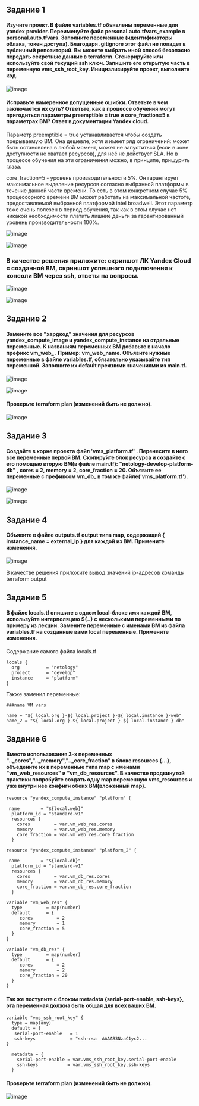 ## Задание 1
#### Изучите проект. В файле variables.tf объявлены переменные для yandex provider. Переименуйте файл personal.auto.tfvars_example в personal.auto.tfvars. Заполните переменные (идентификаторы облака, токен доступа). Благодаря .gitignore этот файл не попадет в публичный репозиторий. Вы можете выбрать иной способ безопасно передать секретные данные в terraform. Сгенерируйте или используйте свой текущий ssh ключ. Запишите его открытую часть в переменную vms_ssh_root_key. Инициализируйте проект, выполните код. 

![image](https://github.com/dikalov/devops-28/assets/126553776/738adcae-0229-4e65-ac06-a56f094dab71)

#### Исправьте намеренное допущенные ошибки. Ответьте в чем заключается их суть? Ответьте, как в процессе обучения могут пригодиться параметры preemptible = true и core_fraction=5 в параметрах ВМ? Ответ в документации Yandex cloud.

Параметр preemptible = true устанавливается чтобы создать прерываемую ВМ. Она дешевле, хотя и имеет ряд ограничений: может быть остановлена в любой момент, может не запуститься (если в зоне доступности не хватает ресурсов), для неё не действует SLA. Но в процессе обучения на эти ограничения можно, в принципе, прищурить глаза.

core_fraction=5 - уровень производительности 5%. Он гарантирует максимальное выделение ресурсов согласно выбранной платформы в течение данной части времени. То есть в этом конкретном случае 5% процессорного времени ВМ может работать на максимальной частоте, предоставляемой выбранной платформой intel broadwell. Этот параметр тоже очень полезен в период обучения, так как в этом случае нет никакой необходимости платить лишние деньги за гарантированный уровень производительности 100%.

![image](https://github.com/dikalov/devops-28/assets/126553776/92013b58-7464-44bf-9cb5-9199f79da044)

![image](https://github.com/dikalov/devops-28/assets/126553776/b6826210-b1ab-4927-ad30-a024619043dd)

### В качестве решения приложите: скриншот ЛК Yandex Cloud с созданной ВМ, скриншот успешного подключения к консоли ВМ через ssh, ответы на вопросы.

![image](https://github.com/dikalov/devops-28/assets/126553776/bb9b9c2e-5175-4ae4-acb9-152edbfa5d57)

![image](https://github.com/dikalov/devops-28/assets/126553776/c03b22a4-1d43-45c1-ab37-ecb3677ff04a)

## Задание 2
#### Замените все "хардкод" значения для ресурсов yandex_compute_image и yandex_compute_instance на отдельные переменные. К названиям переменных ВМ добавьте в начало префикс vm_web_ . Пример: vm_web_name. Объявите нужные переменные в файле variables.tf, обязательно указывайте тип переменной. Заполните их default прежними значениями из main.tf.

![image](https://github.com/dikalov/devops-28/assets/126553776/8b82daea-0856-4509-8e44-5e11ef88506c)

![image](https://github.com/dikalov/devops-28/assets/126553776/6f5e7fc3-995b-4274-b8ad-67f0ad77244a)

#### Проверьте terraform plan (изменений быть не должно).

![image](https://github.com/dikalov/devops-28/assets/126553776/ab64e65d-9f00-4b43-853e-9dd233861cd2)

## Задание 3
#### Создайте в корне проекта файл 'vms_platform.tf' . Перенесите в него все переменные первой ВМ. Скопируйте блок ресурса и создайте с его помощью вторую ВМ(в файле main.tf): "netology-develop-platform-db" , cores = 2, memory = 2, core_fraction = 20. Объявите ее переменные с префиксом vm_db_ в том же файле('vms_platform.tf').

![image](https://github.com/dikalov/devops-28/assets/126553776/e55f4202-d979-4835-9036-0ec2b90d300d)

![image](https://github.com/dikalov/devops-28/assets/126553776/423cbafc-790e-4fd8-bf91-6d8ed0419ab2)

## Задание 4
#### Объявите в файле outputs.tf output типа map, содержащий { instance_name = external_ip } для каждой из ВМ. Примените изменения.

![image](https://github.com/dikalov/devops-28/assets/126553776/36ab8fd4-c47e-4c63-9ec5-1a3f1a6906ac)

В качестве решения приложите вывод значений ip-адресов команды terraform output

## Задание 5
#### В файле locals.tf опишите в одном local-блоке имя каждой ВМ, используйте интерполяцию ${..} с несколькими переменными по примеру из лекции. Замените переменные с именами ВМ из файла variables.tf на созданные вами local переменные. Примените изменения.

Содержание самого файла locals.tf
```
locals {
  org          = "netology"
  project      = "develop"
  instance     = "platform"
}
```

Также заменил переменные:
```
###name VM vars

name = "${ local.org }-${ local.project }-${ local.instance }-web"
name_2 = "${ local.org }-${ local.project }-${ local.instance }-db"
```
## Задание 6
#### Вместо использования 3-х переменных ".._cores",".._memory",".._core_fraction" в блоке resources {...}, объедените их в переменные типа map с именами "vm_web_resources" и "vm_db_resources". В качестве продвинутой практики попробуйте создать одну map переменную vms_resources и уже внутри нее конфиги обеих ВМ(вложенный map).

```
resource "yandex_compute_instance" "platform" {

 name        = "${local.web}"
  platform_id = "standard-v1"
  resources {
    cores         = var.vm_web_res.cores
    memory        = var.vm_web_res.memory
    core_fraction = var.vm_web_res.core_fraction
  }
```
```
resource "yandex_compute_instance" "platform_2" {

 name        = "${local.db}"
  platform_id = "standard-v1"
  resources {
    cores         = var.vm_db_res.cores
    memory        = var.vm_db_res.memory
    core_fraction = var.vm_db_res.core_fraction
  }
```
```
variable "vm_web_res" {
  type         = map(number)
  default      = {
     cores         = 2
     memory        = 1
     core_fraction = 5
  }
}

variable "vm_db_res" {
  type         = map(number)
  default      = {
     cores         = 2
     memory        = 2
     core_fraction = 20
  }
}
```
#### Так же поступите с блоком metadata {serial-port-enable, ssh-keys}, эта переменная должна быть общая для всех ваших ВМ.
```
variable "vms_ssh_root_key" {
  type = map(any)
  default = {
   serial-port-enable   = 1
   ssh-keys             = "ssh-rsa  AAAAB3NzaC1yc2...
}

  metadata = {
    serial-port-enable = var.vms_ssh_root_key.serial-port-enable
    ssh-keys           = var.vms_ssh_root_key.ssh-keys
  }
```
#### Проверьте terraform plan (изменений быть не должно).
![image](https://github.com/dikalov/devops-28/assets/126553776/444208a2-aba0-430e-a343-1e8d592627be)


